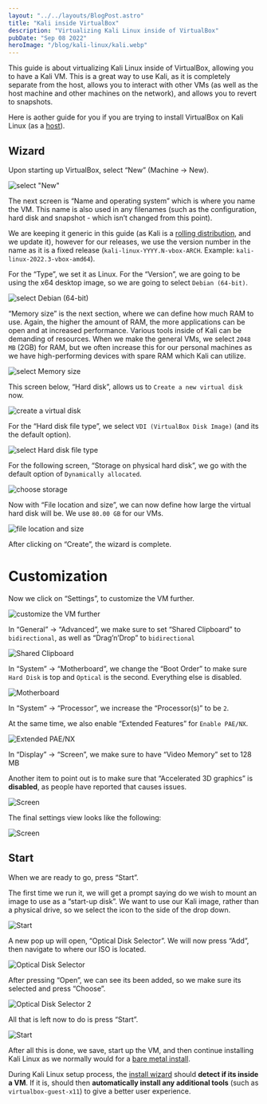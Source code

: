 ```yaml
---
layout: "../../layouts/BlogPost.astro"
title: "Kali inside VirtualBox"
description: "Virtualizing Kali Linux inside of VirtualBox"
pubDate: "Sep 08 2022"
heroImage: "/blog/kali-linux/kali.webp"
---
```


This guide is about virtualizing Kali Linux inside of VirtualBox, allowing you to have a Kali VM. This is a great way to use Kali, as it is completely separate from the host, allows you to interact with other VMs (as well as the host machine and other machines on the network), and allows you to revert to snapshots.

Here is aother guide for you if you are trying to install VirtualBox on Kali Linux (as a [host](https://www.kali.org/docs/virtualization/install-virtualbox-host/)).

## Wizard

Upon starting up VirtualBox, select “New” (Machine -> New).

![select "New"](/blog/kali-linux/note-01.png)

The next screen is “Name and operating system” which is where you name the VM. This name is also used in any filenames (such as the configuration, hard disk and snapshot - which isn’t changed from this point).

We are keeping it generic in this guide (as Kali is a [rolling distribution](https://www.kali.org/docs/general-use/kali-branches/), and we update it), however for our releases, we use the version number in the name as it is a fixed release (`kali-linux-YYYY.N-vbox-ARCH`. Example: `kali-linux-2022.3-vbox-amd64`).

For the “Type”, we set it as Linux. For the “Version”, we are going to be using the x64 desktop image, so we are going to select `Debian (64-bit)`.

![select Debian (64-bit)](/blog/kali-linux/note-02.png)

“Memory size” is the next section, where we can define how much RAM to use. Again, the higher the amount of RAM, the more applications can be open and at increased performance. Various tools inside of Kali can be demanding of resources. When we make the general VMs, we select `2048 MB` (2GB) for RAM, but we often increase this for our personal machines as we have high-performing devices with spare RAM which Kali can utilize.

![select Memory size](/blog/kali-linux/note-03.png)

This screen below, “Hard disk”, allows us to `Create a new virtual disk` now.

![create a virtual disk](/blog/kali-linux/note-04.png)

For the “Hard disk file type”, we select `VDI (VirtualBox Disk Image)` (and its the default option).

![select Hard disk file type](/blog/kali-linux/note-05.png)

For the following screen, “Storage on physical hard disk”, we go with the default option of `Dynamically allocated`.

![choose storage](/blog/kali-linux/note-06.png)

Now with “File location and size”, we can now define how large the virtual hard disk will be. We use `80.00 GB` for our VMs.

![file location and size](/blog/kali-linux/note-07.png)

After clicking on “Create”, the wizard is complete.

# Customization

Now we click on “Settings”, to customize the VM further.

![customize the VM further](/blog/kali-linux/note-08.png)

In “General” -> “Advanced”, we make sure to set “Shared Clipboard” to `bidirectional`, as well as “Drag’n’Drop” to `bidirectional`

![Shared Clipboard](/blog/kali-linux/note-09.png)

In “System” -> “Motherboard”, we change the “Boot Order” to make sure `Hard Disk` is top and `Optical` is the second. Everything else is disabled.

![Motherboard](/blog/kali-linux/note-10.png)

In “System” -> “Processor”, we increase the “Processor(s)” to be `2`.

At the same time, we also enable “Extended Features” for `Enable PAE/NX`.

![Extended PAE/NX](/blog/kali-linux/note-11.png)

In “Display” -> “Screen”, we make sure to have “Video Memory” set to 128 MB

Another item to point out is to make sure that “Accelerated 3D graphics” is **disabled**, as people have reported that causes issues.

![Screen](/blog/kali-linux/note-12.png)

The final settings view looks like the following:

![Screen](/blog/kali-linux/note-13.png)

## Start

When we are ready to go, press “Start”.

The first time we run it, we will get a prompt saying do we wish to mount an image to use as a “start-up disk”. We want to use our Kali image, rather than a physical drive, so we select the icon to the side of the drop down.

![Start](/blog/kali-linux/note-14.png)

A new pop up will open, “Optical Disk Selector”. We will now press “Add”, then navigate to where our ISO is located.

![Optical Disk Selector](/blog/kali-linux/note-15.png)

After pressing “Open”, we can see its been added, so we make sure its selected and press “Choose”.

![Optical Disk Selector 2](/blog/kali-linux/note-16.png)

All that is left now to do is press “Start”.

![Start](/blog/kali-linux/note-17.png)

After all this is done, we save, start up the VM, and then continue installing Kali Linux as we normally would for a [bare metal install](https://www.kali.org/docs/installation/hard-disk-install/).

During Kali Linux setup process, the [install wizard](https://gitlab.com/kalilinux/build-scripts/live-build-config/-/blob/master/simple-cdd/profiles/offline.downloads) should **detect if its inside a VM**. If it is, should then **automatically install any additional tools** (such as `virtualbox-guest-x11`) to give a better user experience.